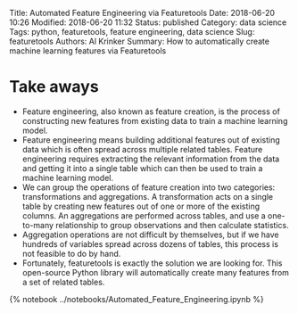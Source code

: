  Title: Automated Feature Engineering via Featuretools
Date: 2018-06-20 10:26
Modified: 2018-06-20 11:32
Status: published
Category: data science
Tags: python, featuretools, feature engineering, data science
Slug: featuretools
Authors: Al Krinker
Summary: How to automatically create machine learning features via Featuretools


# Take aways
- Feature engineering, also known as feature creation, is the process of constructing new features from existing data to train a machine learning model.
- Feature engineering means building additional features out of existing data which is often spread across multiple related tables. Feature engineering requires extracting the relevant information from the data and getting it into a single table which can then be used to train a machine learning model.
- We can group the operations of feature creation into two categories: transformations and aggregations. A transformation acts on a single table by creating new features out of one or more of the existing columns. An aggregations are performed across tables, and use a one-to-many relationship to group observations and then calculate statistics.
- Aggregation operations are not difficult by themselves, but if we have hundreds of variables spread across dozens of tables, this process is not feasible to do by hand.
- Fortunately, featuretools is exactly the solution we are looking for. This open-source Python library will automatically create many features from a set of related tables.

{% notebook ../notebooks/Automated_Feature_Engineering.ipynb %}